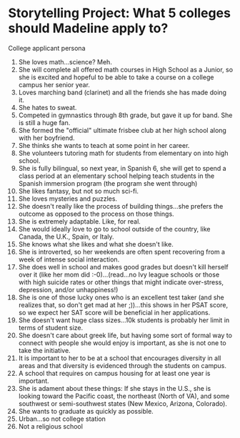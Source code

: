 # Storytelling Project: What 5 colleges should Madeline apply to? 

College applicant persona
1. She loves math...science? Meh.
2. She will complete all offered math courses in High School as a Junior, so she is excited and hopeful to be able to take a course on a college campus her senior year.
3. Loves marching band (clarinet) and all the friends she has made doing it. 
4. She hates to sweat. 
5. Competed in gymnastics through 8th grade, but gave it up for band. She is still a huge fan. 
6. She formed the "official" ultimate frisbee club at her high school along with her <now> boyfriend.
7. She thinks she wants to teach at some point in her career. 
8. She volunteers tutoring math for students from elementary on into high school. 
9. She is fully bilingual, so next year, in Spanish 6, she will get to spend a class period at an elementary school helping teach students in the Spanish immersion program (the program she went through)
10. She likes fantasy, but not so much sci-fi. 
11. She loves mysteries and puzzles.
12. She doesn't really like the process of building things...she prefers the outcome as opposed to the process on those things. 
13. She is extremely adaptable. Like, for real. 
14. She would ideally love to go to school outside of the country, like Canada, the U.K., Spain, or Italy. 
15. She knows what she likes and what she doesn't like. 
16. She is introverted, so her weekends are often spent recovering from a week of intense social interaction. 
17. She does well in school and makes good grades but doesn't kill herself over it (like her mom did :-0)...(read...no Ivy league schools or those with high suicide rates or other things that might indicate over-stress, depression, and/or unhappiness!)
18. She is one of those lucky ones who is an excellent test taker (and she realizes that, so don't get mad at her ;))...this shows in her PSAT score, so we expect her SAT score will be beneficial in her applications. 
19. She doesn't want huge class sizes...10k students is probably her limit in terms of student size. 
20. She doesn't care about greek life, but having some sort of formal way to connect with people she would enjoy is important, as she is not one to take the initiative. 
21. It is important to her to be at a school that encourages diversity in all areas and that diversity is evidenced through the students on campus. 
22. A school that requires on campus housing for at least one year is important. 
23. She is adament about these things: If she stays in the U.S., she is looking toward the Pacific coast, the northeast (North of VA), and some southwest or semi-southwest states (New Mexico, Arizona, Colorado). 
24. She wants to graduate as quickly as possible. 
25. Urban...so not college station
26. Not a religious school
